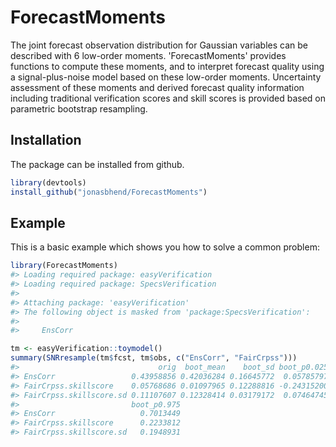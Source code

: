 <!-- README.md is generated from README.Rmd. Please edit that file -->
ForecastMoments
===============

The joint forecast observation distribution for Gaussian variables can be described with 6 low-order moments. 'ForecastMoments' provides functions to compute these moments, and to interpret forecast quality using a signal-plus-noise model based on these low-order moments. Uncertainty assessment of these moments and derived forecast quality information including traditional verification scores and skill scores is provided based on parametric bootstrap resampling.

Installation
------------

The package can be installed from github.

``` r
library(devtools)
install_github("jonasbhend/ForecastMoments")
```

Example
-------

This is a basic example which shows you how to solve a common problem:

``` r
library(ForecastMoments)
#> Loading required package: easyVerification
#> Loading required package: SpecsVerification
#> 
#> Attaching package: 'easyVerification'
#> The following object is masked from 'package:SpecsVerification':
#> 
#>     EnsCorr

tm <- easyVerification::toymodel()
summary(SNRresample(tm$fcst, tm$obs, c("EnsCorr", "FairCrpss")))
#>                               orig  boot_mean    boot_sd boot_p0.025
#> EnsCorr                 0.43958856 0.42036284 0.16645772  0.05785797
#> FairCrpss.skillscore    0.05768686 0.01097965 0.12288816 -0.24315200
#> FairCrpss.skillscore.sd 0.11107607 0.12328414 0.03179172  0.07464745
#>                         boot_p0.975
#> EnsCorr                   0.7013449
#> FairCrpss.skillscore      0.2233812
#> FairCrpss.skillscore.sd   0.1948931
```

